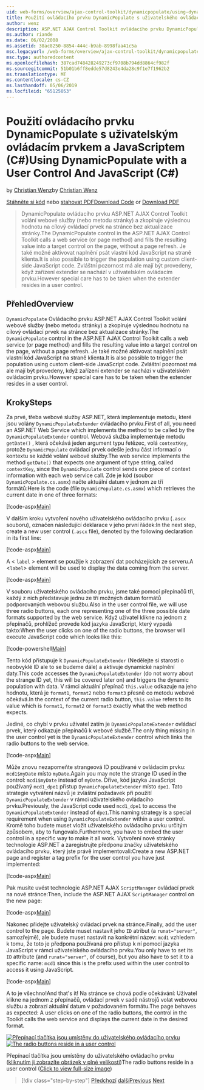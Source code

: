```yaml
---
uid: web-forms/overview/ajax-control-toolkit/dynamicpopulate/using-dynamicpopulate-with-a-user-control-and-javascript-cs
title: Použití ovládacího prvku DynamicPopulate s uživatelského ovládacího prvku a JavaScriptem (C#) | Dokumentace Microsoftu
author: wenz
description: ASP.NET AJAX Control Toolkit ovládacího prvku DynamicPopulate volání webové služby (nebo metodu stránky) a vyplní výsledné hodnoty do cílového ovládacího prvku na t...
ms.author: riande
ms.date: 06/02/2008
ms.assetid: 38ac8250-8854-444c-b9ab-8998faa41c5a
msc.legacyurl: /web-forms/overview/ajax-control-toolkit/dynamicpopulate/using-dynamicpopulate-with-a-user-control-and-javascript-cs
msc.type: authoredcontent
ms.openlocfilehash: 387cad748428249273cf9708b794dd8864cf982f
ms.sourcegitcommit: 51b01b6ff8edde57d8243e4da28c9f1e7f1962b2
ms.translationtype: MT
ms.contentlocale: cs-CZ
ms.lasthandoff: 05/06/2019
ms.locfileid: "65125053"
---
```

# <a name="using-dynamicpopulate-with-a-user-control-and-javascript-c"></a><span data-ttu-id="a45d3-103">Použití ovládacího prvku DynamicPopulate s uživatelským ovládacím prvkem a JavaScriptem (C#)</span><span class="sxs-lookup"><span data-stu-id="a45d3-103">Using DynamicPopulate with a User Control And JavaScript (C#)</span></span>

<span data-ttu-id="a45d3-104">by [Christian Wenz](https://github.com/wenz)</span><span class="sxs-lookup"><span data-stu-id="a45d3-104">by [Christian Wenz](https://github.com/wenz)</span></span>

<span data-ttu-id="a45d3-105">[Stáhněte si kód](http://download.microsoft.com/download/d/8/f/d8f2f6f9-1b7c-46ad-9252-e1fc81bdea3e/dynamicpopulate2.cs.zip) nebo [stahovat PDF](http://download.microsoft.com/download/b/6/a/b6ae89ee-df69-4c87-9bfb-ad1eb2b23373/dynamicpopulate2CS.pdf)</span><span class="sxs-lookup"><span data-stu-id="a45d3-105">[Download Code](http://download.microsoft.com/download/d/8/f/d8f2f6f9-1b7c-46ad-9252-e1fc81bdea3e/dynamicpopulate2.cs.zip) or [Download PDF](http://download.microsoft.com/download/b/6/a/b6ae89ee-df69-4c87-9bfb-ad1eb2b23373/dynamicpopulate2CS.pdf)</span></span>

> <span data-ttu-id="a45d3-106">DynamicPopulate ovládacího prvku ASP.NET AJAX Control Toolkit volání webové služby (nebo metodu stránky) a zkopíruje výslednou hodnotu na cílový ovládací prvek na stránce bez aktualizace stránky.</span><span class="sxs-lookup"><span data-stu-id="a45d3-106">The DynamicPopulate control in the ASP.NET AJAX Control Toolkit calls a web service (or page method) and fills the resulting value into a target control on the page, without a page refresh.</span></span> <span data-ttu-id="a45d3-107">Je také možné aktivovat naplnění psát vlastní kód JavaScript na straně klienta.</span><span class="sxs-lookup"><span data-stu-id="a45d3-107">It is also possible to trigger the population using custom client-side JavaScript code.</span></span> <span data-ttu-id="a45d3-108">Zvláštní pozornost má ale mají být provedeny, když zařízení extender se nachází v uživatelském ovládacím prvku.</span><span class="sxs-lookup"><span data-stu-id="a45d3-108">However special care has to be taken when the extender resides in a user control.</span></span>

## <a name="overview"></a><span data-ttu-id="a45d3-109">Přehled</span><span class="sxs-lookup"><span data-stu-id="a45d3-109">Overview</span></span>

<span data-ttu-id="a45d3-110">`DynamicPopulate` Ovládacího prvku ASP.NET AJAX Control Toolkit volání webové služby (nebo metodu stránky) a zkopíruje výslednou hodnotu na cílový ovládací prvek na stránce bez aktualizace stránky.</span><span class="sxs-lookup"><span data-stu-id="a45d3-110">The `DynamicPopulate` control in the ASP.NET AJAX Control Toolkit calls a web service (or page method) and fills the resulting value into a target control on the page, without a page refresh.</span></span> <span data-ttu-id="a45d3-111">Je také možné aktivovat naplnění psát vlastní kód JavaScript na straně klienta.</span><span class="sxs-lookup"><span data-stu-id="a45d3-111">It is also possible to trigger the population using custom client-side JavaScript code.</span></span> <span data-ttu-id="a45d3-112">Zvláštní pozornost má ale mají být provedeny, když zařízení extender se nachází v uživatelském ovládacím prvku.</span><span class="sxs-lookup"><span data-stu-id="a45d3-112">However special care has to be taken when the extender resides in a user control.</span></span>

## <a name="steps"></a><span data-ttu-id="a45d3-113">Kroky</span><span class="sxs-lookup"><span data-stu-id="a45d3-113">Steps</span></span>

<span data-ttu-id="a45d3-114">Za prvé, třeba webové služby ASP.NET, která implementuje metodu, které jsou volány `DynamicPopulateExtender` ovládacího prvku.</span><span class="sxs-lookup"><span data-stu-id="a45d3-114">First of all, you need an ASP.NET Web Service which implements the method to be called by the `DynamicPopulateExtender` control.</span></span> <span data-ttu-id="a45d3-115">Webová služba implementuje metodu `getDate()` , která očekává jeden argument typu řetězec, volá `contextKey`, protože `DynamicPopulate` ovládací prvek odešle jednu část informací o kontextu se každé volání webové služby.</span><span class="sxs-lookup"><span data-stu-id="a45d3-115">The web service implements the method `getDate()` that expects one argument of type string, called `contextKey`, since the `DynamicPopulate` control sends one piece of context information with each web service call.</span></span> <span data-ttu-id="a45d3-116">Zde je kód (soubor `DynamicPopulate.cs.asmx`) načte aktuální datum v jednom ze tří formátů:</span><span class="sxs-lookup"><span data-stu-id="a45d3-116">Here is the code (file `DynamicPopulate.cs.asmx`) which retrieves the current date in one of three formats:</span></span>

[!code-aspx[Main](using-dynamicpopulate-with-a-user-control-and-javascript-cs/samples/sample1.aspx)]

<span data-ttu-id="a45d3-117">V dalším kroku vytvoření nového uživatelského ovládacího prvku (`.ascx` souboru), označen následující deklarace v jeho první řádek:</span><span class="sxs-lookup"><span data-stu-id="a45d3-117">In the next step, create a new user control (`.ascx` file), denoted by the following declaration in its first line:</span></span>

[!code-aspx[Main](using-dynamicpopulate-with-a-user-control-and-javascript-cs/samples/sample2.aspx)]

<span data-ttu-id="a45d3-118">A &lt; `label` &gt; element se použije k zobrazení dat pocházejících ze serveru.</span><span class="sxs-lookup"><span data-stu-id="a45d3-118">A &lt;`label`&gt; element will be used to display the data coming from the server.</span></span>

[!code-aspx[Main](using-dynamicpopulate-with-a-user-control-and-javascript-cs/samples/sample3.aspx)]

<span data-ttu-id="a45d3-119">V souboru uživatelského ovládacího prvku, jsme také pomocí přepínačů tři, každý z nich představuje jednu ze tří možných datum formátů podporovaných webovou službu.</span><span class="sxs-lookup"><span data-stu-id="a45d3-119">Also in the user control file, we will use three radio buttons, each one representing one of the three possible date formats supported by the web service.</span></span> <span data-ttu-id="a45d3-120">Když uživatel klikne na jednom z přepínačů, prohlížeč provede kód jazyka JavaScript, který vypadá takto:</span><span class="sxs-lookup"><span data-stu-id="a45d3-120">When the user clicks on one of the radio buttons, the browser will execute JavaScript code which looks like this:</span></span>

[!code-powershell[Main](using-dynamicpopulate-with-a-user-control-and-javascript-cs/samples/sample4.ps1)]

<span data-ttu-id="a45d3-121">Tento kód přistupuje k `DynamicPopulateExtender` (Nedělejte si starosti o neobvyklé ID ale to se budeme dále) a aktivuje dynamické naplnění daty.</span><span class="sxs-lookup"><span data-stu-id="a45d3-121">This code accesses the `DynamicPopulateExtender` (do not worry about the strange ID yet, this will be covered later on) and triggers the dynamic population with data.</span></span> <span data-ttu-id="a45d3-122">V rámci aktuální přepínač `this.value` odkazuje na jeho hodnotu, která je `format1`, `format2` nebo `format3` přesně co metodu webové očekává.</span><span class="sxs-lookup"><span data-stu-id="a45d3-122">In the context of the current radio button, `this.value` refers to its value which is `format1`, `format2` or `format3` exactly what the web method expects.</span></span>

<span data-ttu-id="a45d3-123">Jediné, co chybí v prvku uživatel zatím je `DynamicPopulateExtender` ovládací prvek, který odkazuje přepínačů k webové službě.</span><span class="sxs-lookup"><span data-stu-id="a45d3-123">The only thing missing in the user control yet is the `DynamicPopulateExtender` control which links the radio buttons to the web service.</span></span>

[!code-aspx[Main](using-dynamicpopulate-with-a-user-control-and-javascript-cs/samples/sample5.aspx)]

<span data-ttu-id="a45d3-124">Může znovu nezapomeňte strangeová ID používané v ovládacím prvku: `mcd1$myDate` místo `myDate`.</span><span class="sxs-lookup"><span data-stu-id="a45d3-124">Again you may note the strange ID used in the control: `mcd1$myDate` instead of `myDate`.</span></span> <span data-ttu-id="a45d3-125">Dříve, kód jazyka JavaScript používaný `mcd1_dpe1` přístup `DynamicPopulateExtender` místo `dpe1`. Tato strategie vytváření názvů je zvláštní požadavek při použití `DynamicPopulateExtender` v rámci uživatelského ovládacího prvku.</span><span class="sxs-lookup"><span data-stu-id="a45d3-125">Previously, the JavaScript code used `mcd1_dpe1` to access the `DynamicPopulateExtender` instead of `dpe1`.This naming strategy is a special requirement when using `DynamicPopulateExtender` within a user control.</span></span> <span data-ttu-id="a45d3-126">Kromě toho budete muset vložit uživatelského ovládacího prvku určitým způsobem, aby to fungovalo.</span><span class="sxs-lookup"><span data-stu-id="a45d3-126">Furthermore, you have to embed the user control in a specific way to make it all work.</span></span> <span data-ttu-id="a45d3-127">Vytvoření nové stránky technologie ASP.NET a zaregistrujte předponu značky uživatelského ovládacího prvku, který jste právě implementovali:</span><span class="sxs-lookup"><span data-stu-id="a45d3-127">Create a new ASP.NET page and register a tag prefix for the user control you have just implemented:</span></span>

[!code-aspx[Main](using-dynamicpopulate-with-a-user-control-and-javascript-cs/samples/sample6.aspx)]

<span data-ttu-id="a45d3-128">Pak musíte uvést technologie ASP.NET AJAX `ScriptManager` ovládací prvek na nové stránce:</span><span class="sxs-lookup"><span data-stu-id="a45d3-128">Then, include the ASP.NET AJAX `ScriptManager` control on the new page:</span></span>

[!code-aspx[Main](using-dynamicpopulate-with-a-user-control-and-javascript-cs/samples/sample7.aspx)]

<span data-ttu-id="a45d3-129">Nakonec přidejte uživatelský ovládací prvek na stránce.</span><span class="sxs-lookup"><span data-stu-id="a45d3-129">Finally, add the user control to the page.</span></span> <span data-ttu-id="a45d3-130">Budete muset nastavit jeho `ID` atribut (a `runat="server"`, samozřejmě), ale budete muset nastavit na konkrétní název: `mcd1` vzhledem k tomu, že toto je předpona používaná pro přístup k ní pomocí jazyka JavaScript v rámci uživatelského ovládacího prvku.</span><span class="sxs-lookup"><span data-stu-id="a45d3-130">You only have to set its `ID` attribute (and `runat="server"`, of course), but you also have to set it to a specific name: `mcd1` since this is the prefix used within the user control to access it using JavaScript.</span></span>

[!code-aspx[Main](using-dynamicpopulate-with-a-user-control-and-javascript-cs/samples/sample8.aspx)]

<span data-ttu-id="a45d3-131">A to je všechno!</span><span class="sxs-lookup"><span data-stu-id="a45d3-131">And that's it!</span></span> <span data-ttu-id="a45d3-132">Na stránce se chová podle očekávání: Uživatel klikne na jednom z přepínačů, ovládací prvek v sadě nástrojů volat webovou službu a zobrazí aktuální datum v požadovaném formátu.</span><span class="sxs-lookup"><span data-stu-id="a45d3-132">The page behaves as expected: A user clicks on one of the radio buttons, the control in the Toolkit calls the web service and displays the current date in the desired format.</span></span>

<span data-ttu-id="a45d3-133">[![Přepínací tlačítka jsou umístěny do uživatelského ovládacího prvku](using-dynamicpopulate-with-a-user-control-and-javascript-cs/_static/image2.png)](using-dynamicpopulate-with-a-user-control-and-javascript-cs/_static/image1.png)</span><span class="sxs-lookup"><span data-stu-id="a45d3-133">[![The radio buttons reside in a user control](using-dynamicpopulate-with-a-user-control-and-javascript-cs/_static/image2.png)](using-dynamicpopulate-with-a-user-control-and-javascript-cs/_static/image1.png)</span></span>

<span data-ttu-id="a45d3-134">Přepínací tlačítka jsou umístěny do uživatelského ovládacího prvku ([kliknutím ji zobrazíte obrázek v plné velikosti](using-dynamicpopulate-with-a-user-control-and-javascript-cs/_static/image3.png))</span><span class="sxs-lookup"><span data-stu-id="a45d3-134">The radio buttons reside in a user control ([Click to view full-size image](using-dynamicpopulate-with-a-user-control-and-javascript-cs/_static/image3.png))</span></span>

> [!div class="step-by-step"]
> <span data-ttu-id="a45d3-135">[Předchozí](dynamically-populating-a-control-using-javascript-code-cs.md)
> [další](dynamically-populating-a-control-vb.md)</span><span class="sxs-lookup"><span data-stu-id="a45d3-135">[Previous](dynamically-populating-a-control-using-javascript-code-cs.md)
[Next](dynamically-populating-a-control-vb.md)</span></span>
